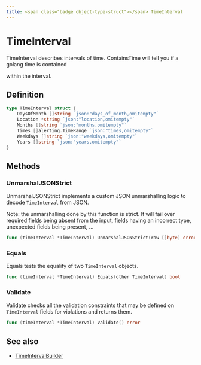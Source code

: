 ```yaml
---
title: <span class="badge object-type-struct"></span> TimeInterval
---
```

# <span class="badge object-type-struct"></span> TimeInterval

TimeInterval describes intervals of time. ContainsTime will tell you if a golang time is contained

within the interval.

## Definition

```go
type TimeInterval struct {
    DaysOfMonth []string `json:"days_of_month,omitempty"`
    Location *string `json:"location,omitempty"`
    Months []string `json:"months,omitempty"`
    Times []alerting.TimeRange `json:"times,omitempty"`
    Weekdays []string `json:"weekdays,omitempty"`
    Years []string `json:"years,omitempty"`
}
```
## Methods

### <span class="badge object-method"></span> UnmarshalJSONStrict

UnmarshalJSONStrict implements a custom JSON unmarshalling logic to decode `TimeInterval` from JSON.

Note: the unmarshalling done by this function is strict. It will fail over required fields being absent from the input, fields having an incorrect type, unexpected fields being present, …

```go
func (timeInterval *TimeInterval) UnmarshalJSONStrict(raw []byte) error
```

### <span class="badge object-method"></span> Equals

Equals tests the equality of two `TimeInterval` objects.

```go
func (timeInterval *TimeInterval) Equals(other TimeInterval) bool
```

### <span class="badge object-method"></span> Validate

Validate checks all the validation constraints that may be defined on `TimeInterval` fields for violations and returns them.

```go
func (timeInterval *TimeInterval) Validate() error
```

## See also

 * <span class="badge builder"></span> [TimeIntervalBuilder](./builder-TimeIntervalBuilder.md)

